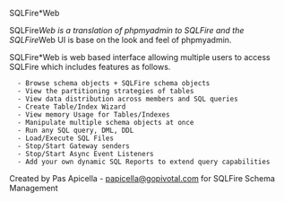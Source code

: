 SQLFire*Web

SQLFire*Web is a translation of phpmyadmin to SQLFire and the SQLFire*Web UI is
base on the look and feel of phpmyadmin.

SQLFire*Web is web based interface allowing multiple users to access SQLFire which includes features as follows.

	  - Browse schema objects + SQLFire schema objects
	  - View the partitioning strategies of tables
	  - View data distribution across members and SQL queries
	  - Create Table/Index Wizard
	  - View memory Usage for Tables/Indexes
	  - Manipulate multiple schema objects at once
	  - Run any SQL query, DML, DDL
	  - Load/Execute SQL Files
	  - Stop/Start Gateway senders
	  - Stop/Start Async Event Listeners
	  - Add your own dynamic SQL Reports to extend query capabilities

Created by Pas Apicella - papicella@gopivotal.com for SQLFire Schema Management

